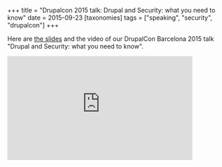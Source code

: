 +++
title = "Drupalcon 2015 talk: Drupal and Security: what you need to know"
date = 2015-09-23
[taxonomies]
tags = ["speaking", "security", "drupalcon"]
+++

Here are [the slides](http://scor.github.io/drupal-security-2015) and the video of our DrupalCon Barcelona 2015 talk "Drupal and Security: what you need to know".

<iframe width="420" height="236" src="https://www.youtube-nocookie.com/embed/5LpKelSMsas" frameborder="0" allow="accelerometer; autoplay; encrypted-media; gyroscope; picture-in-picture" allowfullscreen></iframe>

<!-- more -->
